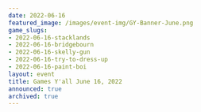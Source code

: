```yaml
---
date: 2022-06-16
featured_image: /images/event-img/GY-Banner-June.png
game_slugs:
- 2022-06-16-stacklands
- 2022-06-16-bridgebourn
- 2022-06-16-skelly-gun
- 2022-06-16-try-to-dress-up
- 2022-06-16-paint-boi
layout: event
title: Games Y'all June 16, 2022
announced: true
archived: true
---
```

